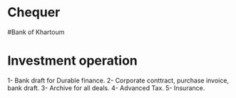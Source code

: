 # Chequer

#Bank of Khartoum
# Investment operation

1- Bank draft for Durable finance.
2- Corporate conttract, purchase invoice, bank draft.
3- Archive for all deals.
4- Advanced Tax.
5- Insurance.